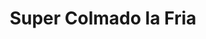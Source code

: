 ---
title: "Super Colmado la Fria"
url: /urbaniziacion-luz-maria/super-colmado-la-fria/
shop: Lebensmittel
---